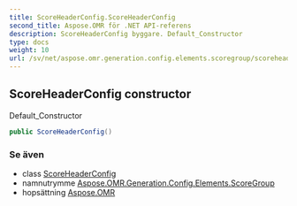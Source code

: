 ```yaml
---
title: ScoreHeaderConfig.ScoreHeaderConfig
second_title: Aspose.OMR för .NET API-referens
description: ScoreHeaderConfig byggare. Default_Constructor
type: docs
weight: 10
url: /sv/net/aspose.omr.generation.config.elements.scoregroup/scoreheaderconfig/scoreheaderconfig/
---
```

## ScoreHeaderConfig constructor

Default_Constructor

```csharp
public ScoreHeaderConfig()
```

### Se även

* class [ScoreHeaderConfig](../)
* namnutrymme [Aspose.OMR.Generation.Config.Elements.ScoreGroup](../../scoreheaderconfig/)
* hopsättning [Aspose.OMR](../../../)


